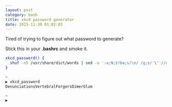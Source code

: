 ```yaml
---
layout: post
category: bash
title: xkcd password generator
date: 2015-11-30 01:02:03
---
```


Tired of trying to figure out what password to generate?

Stick this in your __.bashrc__ and smoke it.

```bash
xkcd_password() {
  shuf -n5 /usr/share/dict/words | sed -e ':a;N;$!ba;s/\n/ /g;s/'\''//g;s/\b\(.\)/\u\1/g;s/ //g'
}
```

```bash
~                                                                             ⍉
▶ xkcd_password 
DenunciationsVertebralForgersDimerGlum

~                                                                              
▶ 
```
